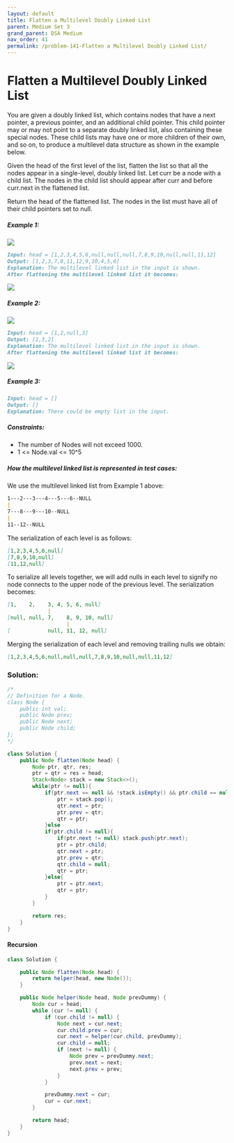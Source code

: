 ```yaml
---
layout: default
title: Flatten a Multilevel Doubly Linked List
parent: Medium Set 3
grand_parent: DSA Medium
nav_order: 41
permalink: /problem-141-Flatten a Multilevel Doubly Linked List/
---
```

# Flatten a Multilevel Doubly Linked List
You are given a doubly linked list, which contains nodes that have a next pointer, a previous pointer, and an additional child pointer. This child pointer may or may not point to a separate doubly linked list, also containing these special nodes. These child lists may have one or more children of their own, and so on, to produce a multilevel data structure as shown in the example below.

Given the head of the first level of the list, flatten the list so that all the nodes appear in a single-level, doubly linked list. Let curr be a node with a child list. The nodes in the child list should appear after curr and before curr.next in the flattened list.

Return the head of the flattened list. The nodes in the list must have all of their child pointers set to null.

##### Example 1:
![](../../assets/images/ds/flatten11.jpeg)
```markdown
Input: head = [1,2,3,4,5,6,null,null,null,7,8,9,10,null,null,11,12]
Output: [1,2,3,7,8,11,12,9,10,4,5,6]
Explanation: The multilevel linked list in the input is shown.
After flattening the multilevel linked list it becomes:
```
![](../../assets/images/ds/flatten12.jpeg)
##### Example 2:
![](../../assets/images/ds/flatten22222.jpg)
```markdown
Input: head = [1,2,null,3]
Output: [1,3,2]
Explanation: The multilevel linked list in the input is shown.
After flattening the multilevel linked list it becomes:
```
![](../../assets/images/ds/list121.jpeg)
##### Example 3:

```markdown
Input: head = []
Output: []
Explanation: There could be empty list in the input.
```
##### Constraints:
* The number of Nodes will not exceed 1000.
* 1 <= Node.val <= 10^5


##### How the multilevel linked list is represented in test cases:

We use the multilevel linked list from Example 1 above:
```markdown
1---2---3---4---5---6--NULL
|
7---8---9---10--NULL
|
11--12--NULL
```
The serialization of each level is as follows:
```markdown
[1,2,3,4,5,6,null]
[7,8,9,10,null]
[11,12,null]
```
To serialize all levels together, we will add nulls in each level to signify no node connects to the upper node of the previous level. The serialization becomes:

```markdown
[1,    2,    3, 4, 5, 6, null]
             |
[null, null, 7,    8, 9, 10, null]
                   |
[            null, 11, 12, null]
```
Merging the serialization of each level and removing trailing nulls we obtain:
```markdown
[1,2,3,4,5,6,null,null,null,7,8,9,10,null,null,11,12]
```

### Solution:
```java
/*
// Definition for a Node.
class Node {
    public int val;
    public Node prev;
    public Node next;
    public Node child;
};
*/

class Solution {
    public Node flatten(Node head) {
        Node ptr, qtr, res;
        ptr = qtr = res = head;
        Stack<Node> stack = new Stack<>();
        while(ptr != null){
            if(ptr.next == null && !stack.isEmpty() && ptr.child == null){
                ptr = stack.pop();
                qtr.next = ptr;
                ptr.prev = qtr;
                qtr = ptr;
            }else
            if(ptr.child != null){
                if(ptr.next != null) stack.push(ptr.next);
                ptr = ptr.child;
                qtr.next = ptr;
                ptr.prev = qtr;
                qtr.child = null;
                qtr = ptr;
            }else{
                ptr = ptr.next;
                qtr = ptr;
            }
        }

        return res;
    }
}
```
#### Recursion
```java
class Solution {

    public Node flatten(Node head) {
        return helper(head, new Node());
    }

    public Node helper(Node head, Node prevDummy) {
        Node cur = head;
        while (cur != null) {
            if (cur.child != null) {
                Node next = cur.next;
                cur.child.prev = cur;
                cur.next = helper(cur.child, prevDummy);
                cur.child = null;
                if (next != null) {
                    Node prev = prevDummy.next;
                    prev.next = next;
                    next.prev = prev;
                }
            }

            prevDummy.next = cur;
            cur = cur.next;
        }

        return head;
    }
}
```